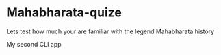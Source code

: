 # Mahabharata-quize
Lets test how much your are familiar with the legend Mahabharata history

My second CLI app
